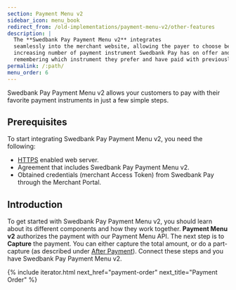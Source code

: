 ```yaml
---
section: Payment Menu v2
sidebar_icon: menu_book
redirect_from: /old-implementations/payment-menu-v2/other-features
description: |
  The **Swedbank Pay Payment Menu v2** integrates
  seamlessly into the merchant website, allowing the payer to choose between the
  increasing number of payment instrument Swedbank Pay has on offer and
  remembering which instrument they prefer and have paid with previously.
permalink: /:path/
menu_order: 6
---
```


Swedbank Pay Payment Menu v2 allows your customers to pay with their favorite
payment instruments in just a few simple steps.

## Prerequisites

To start integrating Swedbank Pay Payment Menu v2, you need the following:

*   [HTTPS][https] enabled web server.
*   Agreement that includes Swedbank Pay Payment Menu v2.
*   Obtained credentials (merchant Access Token) from Swedbank Pay through
    the Merchant Portal.

## Introduction

To get started with Swedbank Pay Payment Menu v2, you should learn about its
different components and how they work together. **Payment Menu v2** authorizes
the payment with our Payment Menu API. The next step is to **Capture** the
payment. You can either capture the total amount, or do a part-capture (as
described under [After Payment][after-payment-capture]). Connect these steps and
you have Swedbank Pay Payment Menu v2.

{% include iterator.html next_href="payment-order"
                         next_title="Payment Order" %}

[after-payment-capture]: /old-implementations/payment-menu-v2/capture
[https]: /checkout-v3/resources/fundamental-principles#connection-and-protocol
